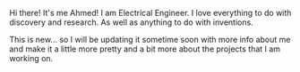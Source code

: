 Hi there! It's me Ahmed! I am Electrical Engineer. I love everything to do with discovery and research. As well as anything to do with inventions.

This is new... so I will be updating it sometime soon with more info about me and make it a little more pretty and a bit more about the projects that I am working on.
